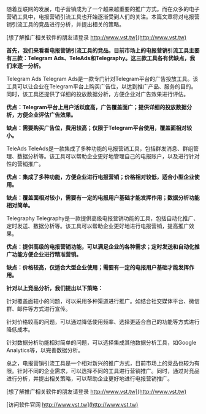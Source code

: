 随着互联网的发展，电子营销成为了一个越来越重要的推广方式。而在众多的电子营销工具中，电报营销引流工具也开始逐渐受到人们的关注。本篇文章将对电报营销引流工具的竞品进行分析，并提出相关的策略。

[想了解推广相关软件的朋友请登录 http://www.vst.tw](http://www.vst.tw)

**首先，我们来看看电报营销引流工具的竞品。目前市场上的电报营销引流工具主要有三款：Telegram Ads、TeleAds和Telegraphy。这三款工具各有优缺点，我们来逐一分析。**

Telegram Ads Telegram Ads是一款专门针对Telegram平台的广告投放工具。该工具可以让企业在Telegram平台上购买广告位，以达到推广产品、服务的目的。同时，该工具还提供了详细的投放数据分析，方便企业对广告效果进行评估。

**优点：Telegram平台上用户活跃度高，广告覆盖面广；提供详细的投放数据分析，方便企业评估广告效果。**

**缺点：需要购买广告位，费用较高；仅限于Telegram平台使用，覆盖面相对较小。**

TeleAds TeleAds是一款集成了多种功能的电报营销工具，包括群发消息、群组管理、数据分析等。该工具可以帮助企业更好地管理自己的电报账户，以及进行针对性的营销推广。

**优点：集成了多种功能，方便企业进行电报营销；价格相对较低，适合小型企业使用。**

**缺点：覆盖面相对较小，需要有一定的电报用户基础才能发挥作用；数据分析功能相对简单。**

Telegraphy Telegraphy是一款提供高级电报营销功能的工具，包括自动化推广、定时发送、数据分析等。该工具可以帮助企业更好地进行电报营销，提高推广效果。

**优点：提供高级的电报营销功能，可以满足企业的各种需求；定时发送和自动化推广功能方便企业进行精准营销。**

**缺点：价格较高，仅适合大型企业使用；需要有一定的电报用户基础才能发挥作用。**

**针对以上竞品分析，我们提出以下策略：**

针对覆盖面较小的问题，可以采用多种渠道进行推广。如结合社交媒体平台、微信群、邮件等方式进行宣传。

针对价格较高的问题，可以通过降低使用频率、选择更适合自己的功能等方式进行降低成本。

针对数据分析功能相对简单的问题，可以选择集成其他数据分析工具，如Google Analytics等，以完善数据分析。

总之，电报营销引流工具是一个相对新兴的推广方式，目前市场上的竞品也较为有限。针对不同的企业需求，可以选择不同的工具进行营销推广。同时，通过对竞品进行分析，并提出相关策略，可以帮助企业更好地进行电报营销推广。

[想了解推广相关软件的朋友请登录 http://www.vst.tw](http://www.vst.tw)


[访问软件官网 http://www.vst.tw](http://www.vst.tw)
